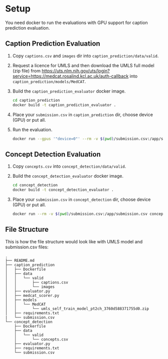 # Setup

You need docker to run the evaluations with GPU support for caption prediction evaluation.

## Caption Prediction Evaluation

1. Copy `captions.csv` and `images` dir into `caption_prediction/data/valid`.
   
2. Request a licence for UMLS and then download the UMLS full model (zip file) from https://uts.nlm.nih.gov/uts/login?service=https://medcat.rosalind.kcl.ac.uk/auth-callback into `caption_prediction/models/MedCAT`.
   
3. Build the `caption_prediction_evaluator` docker image. 

    ```sh
    cd caption_prediction
    docker build -t caption_prediction_evaluator .
    ```
4. Place your `submission.csv` in `caption_prediction` dir, choose device (GPU) or put all.

5. Run the evaluation.
    ```sh
    docker run --gpus '"device=0"' --rm -v $(pwd)/submission.csv:/app/submission.csv caption_prediction_evaluator python3 -c "from evaluator import CaptionEvaluator; evaluator = CaptionEvaluator('/app/data/valid/captions.csv'); result = evaluator._evaluate({'submission_file_path': '/app/submission.csv'}); print(result)"
    ```

## Concept Detection Evaluation

1. Copy `concepts.csv` into `concept_detection/data/valid`.

2. Build the `concept_detection_evaluator` docker image. 

    ```sh
    cd concept_detection
    docker build -t concept_detection_evaluator .
    ```

3. Place your `submission.csv` in `concept_detection` dir, choose device (GPU) or put all.

    ```sh
    docker run --rm -v $(pwd)/submission.csv:/app/submission.csv concept_detection_evaluator python -c "from evaluator import ConceptEvaluator; evaluator = ConceptEvaluator('/app/data/valid/concepts.csv'); result = evaluator._evaluate({'submission_file_path': '/app/submission.csv'}); print(result)"
    ```

## File Structure

This is how the file structure would look like with UMLS model and submission.csv files:

```plain
.
├── README.md
├── caption_prediction
│   ├── Dockerfile
│   ├── data
│   │   └── valid
│   │       ├── captions.csv
│   │       └── images
│   ├── evaluator.py
│   ├── medcat_scorer.py
│   ├── models
│   │   └── MedCAT
│   │       └── umls_self_train_model_pt2ch_3760d588371755d0.zip
│   ├── requirements.txt
|   └── submission.csv
└── concept_detection
    ├── Dockerfile
    ├── data
    │   └── valid
    │       └── concepts.csv
    ├── evaluator.py
    ├── requirements.txt
    └── submission.csv
```